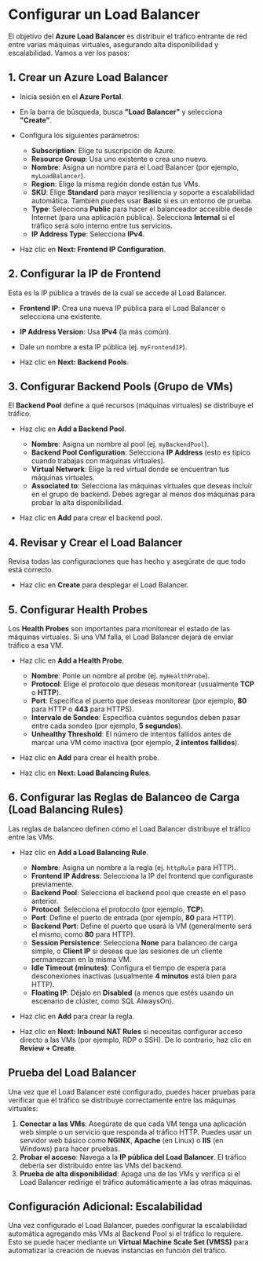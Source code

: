 # Configurar un Load Balancer

El objetivo del **Azure Load Balancer** es distribuir el tráfico entrante de red entre varias máquinas virtuales, asegurando alta disponibilidad y escalabilidad. Vamos a ver los pasos:

## 1. Crear un Azure Load Balancer
- Inicia sesión en el **Azure Portal**.
- En la barra de búsqueda, busca **"Load Balancer"** y selecciona **"Create"**.
- Configura los siguientes parámetros:

   - **Subscription**: Elige tu suscripción de Azure.
   - **Resource Group**: Usa uno existente o crea uno nuevo.
   - **Nombre**: Asigna un nombre para el Load Balancer (por ejemplo, `myLoadBalancer`).
   - **Region**: Elige la misma región donde están tus VMs.
   - **SKU**: Elige **Standard** para mayor resiliencia y soporte a escalabilidad automática. También puedes usar **Basic** si es un entorno de prueba.
   - **Type**: Selecciona **Public** para hacer el balanceador accesible desde Internet (para una aplicación pública). Selecciona **Internal** si el tráfico será solo interno entre tus servicios.
   - **IP Address Type**: Selecciona **IPv4**.

- Haz clic en **Next: Frontend IP Configuration**.

## 2. Configurar la IP de Frontend
Esta es la IP pública a través de la cual se accede al Load Balancer.

- **Frontend IP**: Crea una nueva IP pública para el Load Balancer o selecciona una existente.
- **IP Address Version**: Usa **IPv4** (la más común).
- Dale un nombre a esta IP pública (ej. `myFrontendIP`).
  
- Haz clic en **Next: Backend Pools**.

## 3. Configurar Backend Pools (Grupo de VMs)
El **Backend Pool** define a qué recursos (máquinas virtuales) se distribuye el tráfico.

- Haz clic en **Add a Backend Pool**.
   - **Nombre**: Asigna un nombre al pool (ej. `myBackendPool`).
   - **Backend Pool Configuration**: Selecciona **IP Address** (esto es típico cuando trabajas con máquinas virtuales).
   - **Virtual Network**: Elige la red virtual donde se encuentran tus máquinas virtuales.
   - **Associated to**: Selecciona las máquinas virtuales que deseas incluir en el grupo de backend. Debes agregar al menos dos máquinas para probar la alta disponibilidad.

- Haz clic en **Add** para crear el backend pool.

## 4. Revisar y Crear el Load Balancer
Revisa todas las configuraciones que has hecho y asegúrate de que todo está correcto.

- Haz clic en **Create** para desplegar el Load Balancer.

## 5. Configurar Health Probes
Los **Health Probes** son importantes para monitorear el estado de las máquinas virtuales. Si una VM falla, el Load Balancer dejará de enviar tráfico a esa VM.

- Haz clic en **Add a Health Probe**.
   - **Nombre**: Ponle un nombre al probe (ej. `myHealthProbe`).
   - **Protocol**: Elige el protocolo que deseas monitorear (usualmente **TCP** o **HTTP**).
   - **Port**: Especifica el puerto que deseas monitorear (por ejemplo, **80** para HTTP o **443** para HTTPS).
   - **Intervalo de Sondeo**: Especifica cuántos segundos deben pasar entre cada sondeo (por ejemplo, **5 segundos**).
   - **Unhealthy Threshold**: El número de intentos fallidos antes de marcar una VM como inactiva (por ejemplo, **2 intentos fallidos**).

- Haz clic en **Add** para crear el health probe.

- Haz clic en **Next: Load Balancing Rules**.

## 6. Configurar las Reglas de Balanceo de Carga (Load Balancing Rules)
Las reglas de balanceo definen cómo el Load Balancer distribuye el tráfico entre las VMs.

- Haz clic en **Add a Load Balancing Rule**.
   - **Nombre**: Asigna un nombre a la regla (ej. `httpRule` para HTTP).
   - **Frontend IP Address**: Selecciona la IP del frontend que configuraste previamente.
   - **Backend Pool**: Selecciona el backend pool que creaste en el paso anterior.
   - **Protocol**: Selecciona el protocolo (por ejemplo, **TCP**).
   - **Port**: Define el puerto de entrada (por ejemplo, **80** para HTTP).
   - **Backend Port**: Define el puerto que usará la VM (generalmente será el mismo, como **80** para HTTP).
   - **Session Persistence**: Selecciona **None** para balanceo de carga simple, o **Client IP** si deseas que las sesiones de un cliente permanezcan en la misma VM.
   - **Idle Timeout (minutes)**: Configura el tiempo de espera para desconexiones inactivas (usualmente **4 minutos** está bien para HTTP).
   - **Floating IP**: Déjalo en **Disabled** (a menos que estés usando un escenario de clúster, como SQL AlwaysOn).

- Haz clic en **Add** para crear la regla.
- Haz clic en **Next: Inbound NAT Rules** si necesitas configurar acceso directo a las VMs (por ejemplo, RDP o SSH). De lo contrario, haz clic en **Review + Create**.

## Prueba del Load Balancer
Una vez que el Load Balancer esté configurado, puedes hacer pruebas para verificar que el tráfico se distribuye correctamente entre las máquinas virtuales:

1. **Conectar a las VMs**: Asegúrate de que cada VM tenga una aplicación web simple o un servicio que responda al tráfico HTTP. Puedes usar un servidor web básico como **NGINX**, **Apache** (en Linux) o **IIS** (en Windows) para hacer pruebas.
2. **Probar el acceso**: Navega a la **IP pública del Load Balancer**. El tráfico debería ser distribuido entre las VMs del backend.
3. **Prueba de alta disponibilidad**: Apaga una de las VMs y verifica si el Load Balancer redirige el tráfico automáticamente a las otras máquinas.

## Configuración Adicional: Escalabilidad
Una vez configurado el Load Balancer, puedes configurar la escalabilidad automática agregando más VMs al Backend Pool si el tráfico lo requiere. Esto se puede hacer mediante un **Virtual Machine Scale Set (VMSS)** para automatizar la creación de nuevas instancias en función del tráfico.

